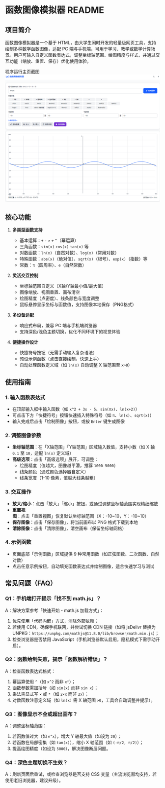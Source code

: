 # 函数图像模拟器 README

## 项目简介
函数图像模拟器是一个基于 HTML，由大学生闲时开发的轻量级网页工具，支持绘制多种数学函数图像，适配 PC 端与手机端，可用于学习、教学或数学计算场景。用户可输入自定义函数表达式，调整坐标轴范围、绘图精度与样式，并通过交互功能（缩放、重置、保存）优化使用体验。

程序运行主页截图
![项目运行截图](function.png)

## 核心功能
1. **多类型函数支持**
    - 基本运算：`+` `-` `×` `÷` `^`（幂运算）
    - 三角函数：`sin(x)` `cos(x)` `tan(x)` 等
    - 对数函数：`ln(x)`（自然对数）、`log(x)`（常用对数）
    - 特殊函数：`abs(x)`（绝对值）、`sqrt(x)`（根号）、`exp(x)`（指数）等
    - 常数：`π`（圆周率）、`e`（自然常数）

2. **灵活交互控制**
    - 坐标轴范围自定义（X轴/Y轴最小值/最大值）
    - 图像缩放、视图重置、画布清空
    - 绘图精度（点密度）、线条颜色与宽度调整
    - 鼠标悬停显示坐标与函数值，支持图像本地保存（PNG格式）

3. **多设备适配**
    - 响应式布局，兼容 PC 端与手机端浏览器
    - 支持深色/浅色主题切换，优化不同环境下的视觉体验

4. **便捷操作设计**
    - 快捷符号按钮（无需手动输入复杂语法）
    - 预设示例函数（点击直接绘制，快速上手）
    - 自动处理函数定义域（如 `ln(x)` 自动调整 X 轴范围至 `x>0`）

## 使用指南

### 1. 输入函数表达式
- 在顶部输入框中输入函数（如 `x^2 + 3x - 5`、`sin(πx)`、`ln(x+2)`）
- 可点击下方「快捷符号」按钮快速插入特殊符号（如 `π`、`ln(x)`、`sqrt(x)`）
- 输入完成后点击「绘制图像」按钮，或按 `Enter` 键生成图像

### 2. 调整图像参数
- **坐标轴范围**：在「X轴范围」「Y轴范围」区域输入数值，支持小数（如 X 轴 `0.1` 至 `10`，适配 `ln(x)` 定义域）
- **高级选项**：点击「高级选项」展开，可调整：
    - 绘图精度（值越大，图像越平滑，推荐 `1000-5000`）
    - 线条颜色（通过颜色选择器自定义）
    - 线条宽度（1-10 像素，值越大线条越粗）

### 3. 交互操作
- **放大/缩小**：点击「放大」「缩小」按钮，或通过调整坐标轴范围实现精细缩放
- **重置视图**：点击「重置视图」恢复默认坐标轴范围（X：-10~10，Y：-10~10）
- **保存图像**：点击「保存图像」，将当前画布以 PNG 格式下载到本地
- **清除图像**：点击「清除图像」，清空画布（保留坐标轴网格）

### 4. 示例函数
- 页面底部「示例函数」区域提供 9 种常用函数（如正弦函数、二次函数、自然对数）
- 点击任意示例按钮，自动填充函数表达式并绘制图像，适合快速学习与测试


## 常见问题（FAQ）

### Q1：手机端打开提示「找不到 math.js」？
A：解决方案参考「快速开始 - math.js 加载方式」：
1. 优先使用「代码内嵌」方式，消除外部依赖；
2. 若使用 CDN，确保手机联网，并尝试切换 CDN 链接（如将 jsDelivr 替换为 UNPKG：`https://unpkg.com/mathjs@11.8.0/lib/browser/math.min.js`）；
3. 检查浏览器是否禁用 JavaScript（手机浏览器默认启用，隐私模式下需手动开启）。

### Q2：函数绘制失败，提示「函数解析错误」？
A：检查函数表达式格式：
1. 幂运算使用 `^`（如 `x^2` 而非 `x²`）；
2. 函数参数需加括号（如 `sin(x)` 而非 `sin x`）；
3. 乘法需显式写 `×` 或 `*`（如 `2×x` 而非 `2x`）；
4. 对数函数注意定义域（如 `ln(x)` 需 X 轴范围 `>0`，工具会自动调整并提示）。

### Q3：图像显示不全或超出画布？
A：调整坐标轴范围：
1. 若函数值过大（如 `e^x`），增大 Y 轴最大值（如设为 `20`）；
2. 若函数在局部密集（如 `tan(x)`），缩小 X 轴范围（如 `(-π/2, π/2)`）；
3. 提高绘图精度（如设为 `5000`），解决图像断层问题。

### Q4：深色主题切换不生效？
A：刷新页面后重试，或检查浏览器是否支持 CSS 变量（主流浏览器均支持，若使用老旧浏览器，建议升级）。